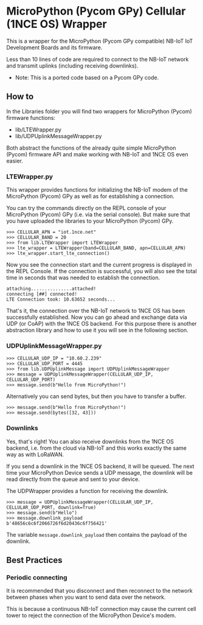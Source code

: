 # MicroPython (Pycom GPy) Cellular (1NCE OS) Wrapper

This is a wrapper for the MicroPython (Pycom GPy compatible) NB-IoT IoT Development Boards and its firmware. 

Less than 10 lines of code are required to connect to the NB-IoT network and transmit uplinks (including receiving downlinks).

- Note: This is a ported code based on a Pycom GPy code. 

## How to

In the Libraries folder you will find two wrappers for MicroPython (Pycom) firmware functions:

- lib/LTEWrapper.py
- lib/UDPUplinkMessageWrapper.py

Both abstract the functions of the already quite simple MicroPython (Pycom) firmware API and make working with NB-IoT and 1NCE OS even easier.

### LTEWrapper.py

This wrapper provides functions for initializing the NB-IoT modem of the MicroPython (Pycom) GPy as well as for establishing a connection. 

You can try the commands directly on the REPL console of your MicroPython (Pycom) GPy (i.e. via the serial console). But make sure that you have uploaded the libraries to your MicroPython (Pycom) GPy.

```
>>> CELLULAR_APN = "iot.1nce.net"
>>> CELLULAR_BAND = 20
>>> from lib.LTEWrapper import LTEWrapper
>>> lte_wrapper = LTEWrapper(band=CELLULAR_BAND, apn=CELLULAR_APN)
>>> lte_wrapper.start_lte_connection()
```

Now you see the connection start and the current progress is displayed in the REPL Console. If the connection is successful, you will also see the total time in seconds that was needed to establish the connection.

```
attaching...............attached!
connecting [##] connected!
LTE Connection took: 10.63652 seconds...
```

That's it, the connection over the NB-IoT network to 1NCE OS has been successfully established. Now you can go ahead and exchange data via UDP (or CoAP) with the 1NCE OS backend. For this purpose there is another abstraction library and how to use it you will see in the following section.

### UDPUplinkMessageWrapper.py

```
>>> CELLULAR_UDP_IP = "10.60.2.239"
>>> CELLULAR_UDP_PORT = 4445
>>> from lib.UDPUplinkMessage import UDPUplinkMessageWrapper
>>> message = UDPUplinkMessageWrapper(CELLULAR_UDP_IP, CELLULAR_UDP_PORT)
>>> message.send(b"Hello from MicroPython!")
```

Alternatively you can send bytes, but then you have to transfer a buffer.

```
>>> message.send(b"Hello from MicroPython!")
>>> message.send(bytes([32, 43]))
```

### Downlinks

Yes, that's right! You can also receive downlinks from the 1NCE OS backend, i.e. from the cloud via NB-IoT and this works exactly the same way as with LoRaWAN.

If you send a downlink in the 1NCE OS backend, it will be queued. The next time your MicroPython Device sends a UDP message, the downlink will be read directly from the queue and sent to your device.

The UDPWrapper provides a function for receiving the downlink.

```
>>> message = UDPUplinkMessageWrapper(CELLULAR_UDP_IP, CELLULAR_UDP_PORT, downlink=True)
>>> message.send(b"Hello")
>>> message.downlink_payload
b'48656c6c6f2066726f6d20436c6f756421'
```

The variable `message.downlink_payload` then contains the payload of the downlink. 

## Best Practices

### Periodic connecting

It is recommended that you disconnect and then reconnect to the network between phases when you want to send data over the network.

This is because a continuous NB-IoT connection may cause the current cell tower to reject the connection of the MicroPython Device's modem.